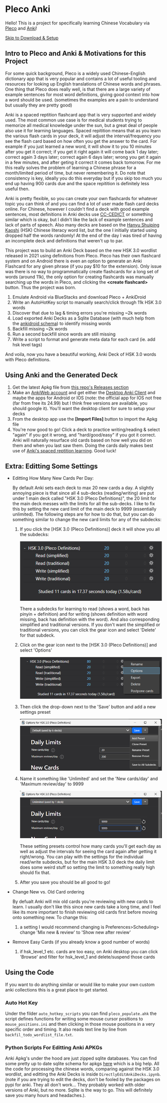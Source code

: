 # Pleco Anki

Hello! This is a project for specifically learning Chinese Vocabulary via [Pleco](https://www.pleco.com/) and [Anki](https://apps.ankiweb.net/)!

[Skip to Download & Setup](#using-anki-and-the-generated-deck)

## Intro to Pleco and Anki & Motivations for this Project

For some quick background, Pleco is a widely used Chinese-English dictionary app that is very popular and contains a lot of useful tooling and resources for looking up English translations of Chinese words and phrases. One thing that Pleco does really well, is that there are a large variety of example sentences for most word definitions, giving good context into how a word should be used. (sometimes the examples are a pain to understand but usually they are pretty good)

Anki is a spaced reptition flashcard app that is very supported and widely used. The most common use case is for medical students trying to memorize all medical knowledge under the sun, but a great deal of people also use it for learning languages. Spaced repitition means that as you learn the various flash cards in your deck, it will adjust the interval/frequency you see the flash card based on how often you get the answer to the card. For example if you just learned a new word, it will show it to you 10 minutes after you get it correct; if you get it right again it will come back 1 day later; correct again 3 days later; correct again 6 days later; wrong you get it again in a few minutes, and after geting it correct it comes back tomorrow. For me this really solves the problem of learning a Chinese phrase for a month/limited period of time, but never remembering it. Do note that consistency is key, ideally you do this everyday but if you skip too much you end up having 900 cards due and the space repitition is definitely less useful then.

Anki is pretty flexible, so you can create your own flashcards for whatever topic you can think of and you can find a lot of user made flash card decks online. For Chinese, however I couldn't find a deck with good example sentences, most definitions in Anki decks use [CC-CEDICT](https://www.mdbg.net/chinese/dictionary?page=cc-cedict) or something similar which is okay, but I didn't like the lack of example sentences and lack of parts of speech. Also many decks are based on the [Hanyu Shuiping Kaoshi](https://en.wikipedia.org/wiki/Hanyu_Shuiping_Kaoshi) (HSK) Chinese literacy word list, but the one I initially started using dropped half the words randomly! At the end of the day I was tired of having an incomplete deck and definitions that weren't up to par. 

This project was to build an Anki Deck based on the new HSK 3.0 wordlist released in 2021 using definitions from Pleco. Pleco has their own flashcard system and on Android there is even an option to generate an Anki Flashcard for any given phrase (if you pay $10 for the extension). Only issue was there is no way to programmatically create flashcards for a long set of words (around 11k), the only option for creating flashcards was manually searching up the words in Pleco, and clicking the **\<create flashcard\>** button. Thus the project was born.

1. Emulate Android via BlueStacks and download Pleco + AnkiDroid
2. Write an AutoHotKey script to manually search/click through 11k HSK 3.0 words
3. Discover that due to lag & timing errors you're missing ~2k words
4. Load exported Anki Decks as a Sqlite Database (with much help from the [ankidroid schema](https://github.com/ankidroid/Anki-Android/wiki/Database-Structure)) to identify missing words
5. Backfill missing ~2k words
6. Run a second backfill since words are still missing
7. Write a script to format and generate meta data for each card (ie. add hsk level tags)

And voila, now you have a beautiful working, Anki Deck of HSK 3.0 words with Pleco definitions.

## Using Anki and the Generated Deck

1. Get the latest Apkg file from [this repo's Releases section](https://github.com/darren-huang/pleco_anki/releases)
1. Make an [AnkiWeb account](https://ankiweb.net) and get either the [Desktop Anki Client](https://apps.ankiweb.net/) and maybe the apps for Android or IOS (note: the official app for IOS not free (far from free its 24.99) but I think free versions are available, you should google it). You'll want the desktop client for sure to setup your decks
1. From the desktop app use the **\[Import Files\]** button to import the Apkg file
1. You're now good to go! Click a deck to practice writing/reading & select "again" if you got it wrong, and "hard/good/easy" if you got it correct. Anki will naturally resurface old cards based on how well you did on them and when you last saw them. Doing the cards daily makes best use of [Anki's spaced reptition learning](https://docs.ankiweb.net/background.html#spaced-repetition). Good luck!

## Extra: Editting Some Settings
- Editting How Many New Cards Per Day:

    By default Anki sets each deck to max 20 new cards a day. A slightly annoying piece is that since all 4 sub-decks (reading/writing) are put under 1 main deck called "HSK 3.0 (Pleco Definitions)", the 20 limit for the main deck messes with the limits for all the sub-decks. I like to fix this by setting the new card limit of the main deck to 9999 (essentially unlimited). The following steps are for how to do that, but you can do something similar to change the new card limits for any of the subdecks:

    1. If you click the \[HSK 3.0 (Pleco Definitions)\] deck it will show you all the subdecks:

        ![anki image 1](images/anki1.png)

        There a subdecks for learning to read (shows a word, back has pinyin + definition) and for writing 
        (shows definition with word missing, back has definition with the word). And also corresponding simplified
        and traditional versions. If you don't want the simplified or traditional versions, you can click the gear
        icon and select 'Delete' for that subdeck.

    1. Click on the gear icon next to the \[HSK 3.0 (Pleco Definitions)\] and select 'Options'

        ![anki image 2](images/anki2.png)

    1. Then click the drop-down next to the 'Save' button and add a new settings preset 

        ![anki image 3](images/anki3.png)

    1. Name it something like 'Unlimited' and set the 'New cards/day' and 'Maximum review/day' to 9999

        ![anki image 4](images/anki4.png)
        
        These setting presets control how many cards you'll get each day as well as adjust the intervals for
        seeing the card again after getting it right/wrong. You can play with the settings for the individual
        read/write subdecks, but for the main HSK 3.0 deck the daily limit does some weird stuff so setting
        the limit to something really high should fix that.
    
    1. After you save you should be all good to go!

- Change New vs. Old Card ordering

  By defualt Anki will mix old cards you're reviewing with new cards to learn. I usually don't like this since new cards take a long time, and I feel like its more important to finish reviewing old cards first before moving onto something new. To change this:
    1. a setting I would recommend changing is Preferences>Scheduling> change 'Mix new & review' to 'Show new after review'

- Remove Easy Cards (if you already know a good number of words)
    1. if hsk_level_1 etc. cards are too easy, on Anki desktop you can click 'Browse' and filter for hsk_level_1 and delete/suspend those cards

## Using the Code

If you want to do anything similar or would like to make your own custom anki collections this is a great place to get started.

### Auto Hot Key

Under the filder `auto_hotkey_scripts` you can find `pleco_populate.ahk` the script defines functions for writing some mouse cursor positions to `mouse_positions.ini` and then clicking in those mouse positions in a very specific order and timing. It also reads text line by line from `backfil_todo_wordlist_file.txt`.

### Python Scripts For Editting Anki APKGs

Anki Apkg's under the hood are just zipped sqlite databases. You can find some pretty up to date sqlite schema for apkgs [here](https://github.com/ankidroid/Anki-Android/wiki/Database-Structure) which is a big help. All the code for processing the chinese words, comparing against the HSK 3.0 wordlist, and editting the Anki Decks is inside `DirectlyEditAnkiDecks.ipynb`. (note if you are trying to edit the decks, don't be fooled by the packages on pypi for anki. They all don't work... They probably worked with older versions of Anki, but no more. Sqlite is the way to go. This will definitely save you many hours and headaches.). 
